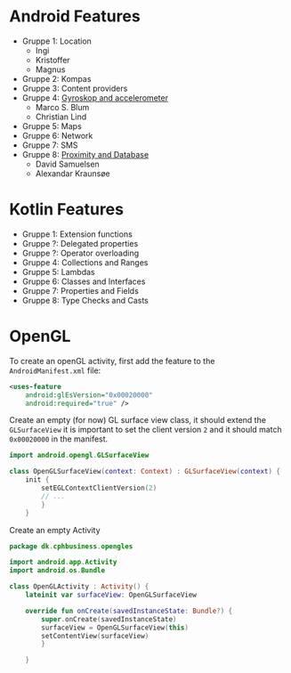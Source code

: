 # Android Features

* Gruppe 1: Location
  - Ingi
  - Kristoffer
  - Magnus
* Gruppe 2: Kompas
* Gruppe 3: Content providers
* Gruppe 4: [Gyroskop and accelerometer](https://github.com/Thug-Lyfe/Gyro-Acc)
  - Marco S. Blum
  - Christian Lind
* Gruppe 5: Maps
* Gruppe 6: Network
* Gruppe 7: SMS
* Gruppe 8: [Proximity and Database](https://github.com/ElDuderino420/KotlinStuff)
  - David Samuelsen
  - Alexandar Kraunsøe

# Kotlin Features

* Gruppe 1: Extension functions
* Gruppe ?: Delegated properties
* Gruppe ?: Operator overloading
* Gruppe 4: Collections and Ranges
* Gruppe 5: Lambdas
* Gruppe 6: Classes and Interfaces
* Gruppe 7: Properties and Fields
* Gruppe 8: Type Checks and Casts

# OpenGL

To create an openGL activity, first add the feature to the `AndroidManifest.xml` file:
```xml
<uses-feature
    android:glEsVersion="0x00020000"
    android:required="true" />
```
Create an empty (for now) GL surface view class, it should extend the `GLSurfaceView`
it is important to set the client version `2` and it should match `0x00020000` in the manifest.
```kotlin
import android.opengl.GLSurfaceView

class OpenGLSurfaceView(context: Context) : GLSurfaceView(context) {
    init {
        setEGLContextClientVersion(2)
        // ...
        }
    }
```

Create an empty Activity
```kotlin
package dk.cphbusiness.opengles

import android.app.Activity
import android.os.Bundle

class OpenGLActivity : Activity() {
    lateinit var surfaceView: OpenGLSurfaceView

    override fun onCreate(savedInstanceState: Bundle?) {
        super.onCreate(savedInstanceState)
        surfaceView = OpenGLSurfaceView(this)
        setContentView(surfaceView)
        }

    }
```
